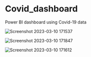 # Covid_dashboard
Power BI dashboard using Covid-19 data

![Screenshot 2023-03-10 171537](https://user-images.githubusercontent.com/76817638/224318000-92759a6d-0020-43a4-ace8-fae4927285cf.png)


![Screenshot 2023-03-10 171847](https://user-images.githubusercontent.com/76817638/224318146-6731df29-c9ed-4e80-b021-12a3ffc41588.png)


![Screenshot 2023-03-10 171612](https://user-images.githubusercontent.com/76817638/224318164-5bd88fb3-d3d7-4f10-825d-a6d19f2649d4.png)
